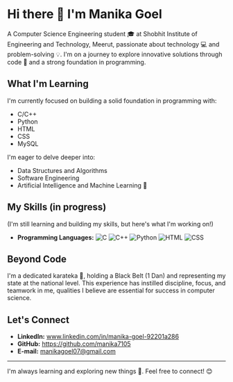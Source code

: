 # Hi there 👋 I'm Manika Goel

A Computer Science Engineering student 🎓 at Shobhit Institute of Engineering and Technology, Meerut, passionate about technology 💻 and problem-solving 💡. I'm on a journey to explore innovative solutions through code 🚀 and a strong foundation in programming.

## What I'm Learning

I'm currently focused on building a solid foundation in programming with:

*   C/C++
*   Python
*   HTML
*   CSS
*   MySQL

I'm eager to delve deeper into:

*   Data Structures and Algorithms
*   Software Engineering
*   Artificial Intelligence and Machine Learning 🤖

## My Skills (in progress)

(I'm still learning and building my skills, but here's what I'm working on!)

*   **Programming Languages:** ![C](https://img.shields.io/badge/C-00599C?style=for-the-badge&logo=c&logoColor=white) ![C++](https://img.shields.io/badge/C%2B%2B-00008B?style=for-the-badge&logo=c%2B%2B&logoColor=white) ![Python](https://img.shields.io/badge/Python-3776AB?style=for-the-badge&logo=python&logoColor=white) ![HTML](https://img.shields.io/badge/HTML-E34F26?style=for-the-badge&logo=html5&logoColor=white) ![CSS](https://img.shields.io/badge/CSS-1572B6?style=for-the-badge&logo=css3&logoColor=white)

## Beyond Code

I'm a dedicated karateka 🥋, holding a Black Belt (1 Dan) and representing my state at the national level. This experience has instilled discipline, focus, and teamwork in me, qualities I believe are essential for success in computer science.

## Let's Connect

*   **LinkedIn:** www.linkedin.com/in/manika-goel-92201a286
*   **GitHub:** https://github.com/manika7105
*   **E-mail:** manikagoel07@gmail.com

---

I'm always learning and exploring new things 🔭. Feel free to connect! 😊
